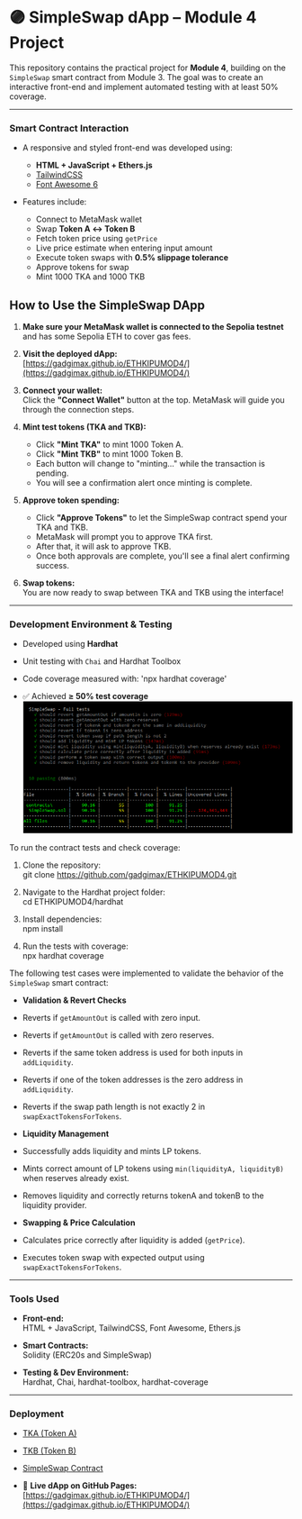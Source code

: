 # 🟣 SimpleSwap dApp – Module 4 Project

This repository contains the practical project for **Module 4**, building on the `SimpleSwap` smart contract from Module 3. The goal was to create an interactive front-end and implement automated testing with at least 50% coverage.

---

### Smart Contract Interaction

- A responsive and styled front-end was developed using:
  - **HTML + JavaScript + Ethers.js**
  - [TailwindCSS](https://cdn.jsdelivr.net/npm/tailwindcss@2.2.19/dist/tailwind.min.css)
  - [Font Awesome 6](https://cdnjs.cloudflare.com/ajax/libs/font-awesome/6.0.0-beta3/css/all.min.css)

- Features include:
  - Connect to MetaMask wallet
  - Swap **Token A ↔ Token B**
  - Fetch token price using `getPrice`
  - Live price estimate when entering input amount
  - Execute token swaps with **0.5% slippage tolerance**
  - Approve tokens for swap
  - Mint 1000 TKA and 1000 TKB

## How to Use the SimpleSwap DApp

1. **Make sure your MetaMask wallet is connected to the Sepolia testnet** and has some Sepolia ETH to cover gas fees.

2. **Visit the deployed dApp:**  
   [https://gadgimax.github.io/ETHKIPUMOD4/](https://gadgimax.github.io/ETHKIPUMOD4/)

3. **Connect your wallet:**  
   Click the **"Connect Wallet"** button at the top. MetaMask will guide you through the connection steps.

4. **Mint test tokens (TKA and TKB):**  
   - Click **"Mint TKA"** to mint 1000 Token A.  
   - Click **"Mint TKB"** to mint 1000 Token B.  
   - Each button will change to "minting..." while the transaction is pending.  
   - You will see a confirmation alert once minting is complete.

5. **Approve token spending:**  
   - Click **"Approve Tokens"** to let the SimpleSwap contract spend your TKA and TKB.  
   - MetaMask will prompt you to approve TKA first.  
   - After that, it will ask to approve TKB.  
   - Once both approvals are complete, you'll see a final alert confirming success.

6. **Swap tokens:**  
   You are now ready to swap between TKA and TKB using the interface!

---

### Development Environment & Testing

- Developed using **Hardhat**
- Unit testing with `Chai` and Hardhat Toolbox
- Code coverage measured with: 'npx hardhat coverage'

- ✅ Achieved **≥ 50% test coverage**
![alt text](image.png)

To run the contract tests and check coverage:

1. Clone the repository:  
   git clone https://github.com/gadgimax/ETHKIPUMOD4.git

2. Navigate to the Hardhat project folder:  
   cd ETHKIPUMOD4/hardhat

3. Install dependencies:  
   npm install

4. Run the tests with coverage:  
   npx hardhat coverage

The following test cases were implemented to validate the behavior of the `SimpleSwap` smart contract:

- **Validation & Revert Checks**

- Reverts if `getAmountOut` is called with zero input.
- Reverts if `getAmountOut` is called with zero reserves.
- Reverts if the same token address is used for both inputs in `addLiquidity`.
- Reverts if one of the token addresses is the zero address in `addLiquidity`.
- Reverts if the swap path length is not exactly 2 in `swapExactTokensForTokens`.

- **Liquidity Management**

- Successfully adds liquidity and mints LP tokens.
- Mints correct amount of LP tokens using `min(liquidityA, liquidityB)` when reserves already exist.
- Removes liquidity and correctly returns tokenA and tokenB to the liquidity provider.

- **Swapping & Price Calculation**

- Calculates price correctly after liquidity is added (`getPrice`).
- Executes token swap with expected output using `swapExactTokensForTokens`.

---

### Tools Used

- **Front-end:**  
  HTML + JavaScript, TailwindCSS, Font Awesome, Ethers.js

- **Smart Contracts:**  
  Solidity (ERC20s and SimpleSwap)

- **Testing & Dev Environment:**  
  Hardhat, Chai, hardhat-toolbox, hardhat-coverage

---

### Deployment

- [TKA (Token A)](https://sepolia.etherscan.io/address/0x697abAFb930a37c44F06742915B77CBC67945e09#code)
- [TKB (Token B)](https://sepolia.etherscan.io/address/0xfeB21BD73EcC7B4923A637603312C300ebEE5A9E#code)
- [SimpleSwap Contract](https://sepolia.etherscan.io/address/0x39f15be6161cD3b9E05Ca2a0dAa00BeB7E5D9A15)

- 🔗 **Live dApp on GitHub Pages:**  
  [https://gadgimax.github.io/ETHKIPUMOD4/](https://gadgimax.github.io/ETHKIPUMOD4/)


